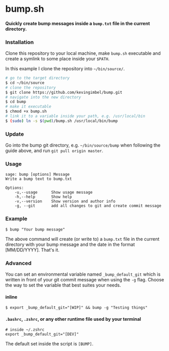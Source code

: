 # bump.sh
#### Quickly create bump messages inside a `bump.txt` file in the current directory.

### Installation

Clone this repository to your local machine, make `bump.sh` executable and create a symlink to some place inside your `$PATH`.

In this example I clone the repository into `~/bin/source/`.

```sh
# go to the target directory
$ cd ~/bin/source
# clone the repository
$ git clone https://github.com/kevingimbel/bump.git
# navigate into the new directory
$ cd bump
# make it executable
$ chmod +x bump.sh
# link it to a variable inside your path, e.g. /usr/local/bin
$ (sudo) ln -s $(pwd)/bump.sh /usr/local/bin/bump
```

### Update

Go into the bump git directory, e.g. `~/bin/source/bump` when following the guide above, and run `git pull origin master`.

### Usage
```
sage: bump [options] Message
Write a bump text to bump.txt

Options:
    -u,--usage      Show usage message
    -h,--help       Show help
    -v,--version    Show version and author info
    -g, --git       add all changes to git and create commit message
```

### Example

```
$ bump "Your bump message"
```

The above command will create (or write to)  a `bump.txt` file in the current
directory with your bump message and the date in the format [MM/DD/YYYY]. That's
it.

### Advanced

You can set an environmental variable named `_bump_default_git` which is written in front of your git commit message when using the `-g` flag. Choose the way to set the variable that best suites your needs.

#### inline

```
$ export _bump_default_git="[WIP]" && bump -g "Testing things"
```

#### `.bashrc`, `.zshrc`, or any other runtime file used by your terminal

```
# inside ~/.zshrc
export _bump_default_git="[DEV]"
```
The default set inside the script is `[BUMP]`.
